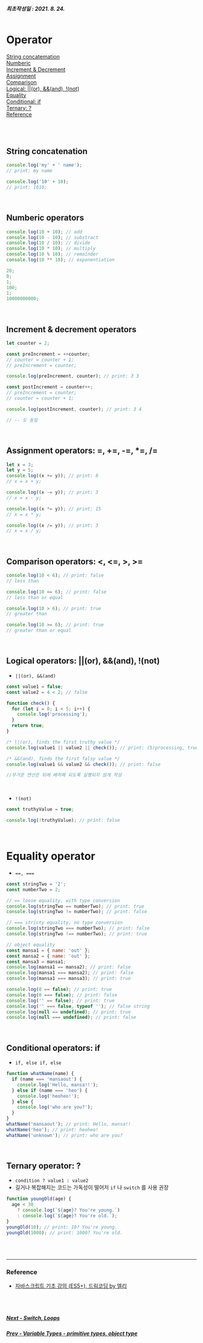 ##### 최초작성일 : 2021. 8. 24.<br><br>

# Operator

[String concatemation](#string-concatenation)  
[Numberic](#numberic-operators)  
[Increment & Decrement](#increment--decrement-operators)  
[Assignment](#assignment-operators-------)  
[Comparison](#comparison-operators)  
[Logical: ||(or), &&(and), !(not)](#logical-operators-or-and-not)  
[Equality](#equality-operator)  
[Conditional: if](#conditional-operators-if)  
[Ternary: ?](#ternary-operator-)  
[Reference](#reference)

<br><br>

## String concatenation

```js
console.log('my' + ' name');
// print: my name

console.log('10' + 10);
// print: 1010;
```

<br>

## Numberic operators

```js
console.log(10 + 10); // add
console.log(10 - 10); // substract
console.log(10 / 10); // divide
console.log(10 * 10); // multiply
console.log(10 % 10); // remainder
console.log(10 ** 10); // exponentiation

20;
0;
1;
100;
1;
10000000000;
```

<br>

## Increment & decrement operators

```js
let counter = 2;

const preIncrement = ++counter;
// counter = counter + 1;
// preIncrement = counter;

console.log(preIncrement, counter); // print: 3 3

const postIncrement = counter++;
// preIncrement = counter;
// counter = counter + 1;

console.log(postIncrement, counter); // print: 3 4

// -- 도 동일
```

<br>

## Assignment operators: =, +=, -=, \*=, /=

```js
let x = 3;
let y = 5;
console.log((x += y)); // print: 8
// x = x + y;

console.log((x -= y)); // print: 3
// x = x - y;

console.log((x *= y)); // print: 15
// x = x * y;

console.log((x /= y)); // print: 3
// x = x / y;
```

<br>

## Comparison operators: <, <=, >, >=

```js
console.log(10 < 6); // print: false
// less than

console.log(10 <= 6); // print: false
// less than or equal

console.log(10 > 6); // print: true
// greater than

console.log(10 >= 6); // print: true
// greater than or equal
```

<br>

## Logical operators: ||(or), &&(and), !(not)

- `||(or), &&(and)`

```js
const value1 = false;
const value2 = 4 < 2; // false

function check() {
  for (let i = 0; i < 5; i++) {
    console.log('processing');
  }
  return true;
}

/* ||(or), finds the first truthy value */
console.log(value1 || value2 || check()); // print: (5)processing, true

/* &&(and), finds the first falsy value */
console.log(value1 && value2 && check()); // print: false

//무거운 연산은 뒤에 배치해 되도록 실행되지 않게 작성
```

<br>

- `!(not)`

```js
const truthyValue = true;

console.log(!truthyValue); // print: false
```

<br>

# Equality operator

- `==, ===`

```js
const stringTwo = '2';
const numberTwo = 2;

// == loose equality, with type conversion
console.log(stringTwo == numberTwo); // print: true
console.log(stringTwo != numberTwo); // print: false

// === stricty equality, no type conversion
console.log(stringTwo === numberTwo); // print: false
console.log(stringTwo !== numberTwo); // print: true

// object equality
const mansa1 = { name: 'out' };
const mansa2 = { name: 'out' };
const mansa3 = mansa1;
console.log(mansa1 == mansa2); // print: false
console.log(mansa1 === mansa2); // print: false
console.log(mansa1 === mansa3); // print: true

console.log(0 == false); // print: true
console.log(0 === false); // print: false
console.log('' == false); // print: true
console.log('' === false, typeof ''); // false string
console.log(null == undefined); // print: true
console.log(null === undefined); // print: false
```

<br>

## Conditional operators: if

- `if, else if, else`

```js
function whatName(name) {
  if (name === 'mansaout') {
    console.log('Hello, mansa!!');
  } else if (name === 'heo') {
    console.log('heoheo!');
  } else {
    console.log('who are you?');
  }
}
whatName('mansaout'); // print: Hello, mansa!!
whatName('heo'); // print: heoheo!
whatName('unknown'); // print: who are you?
```

<br>

## Ternary operator: ?

- `condition ? value1 : value2`
- 길거나 복잡해지는 코드는 가독성이 떨어저 `if` 나 `switch` 를 사용 권장

```js
function youngOld(age) {
  age < 30
    ? console.log(`${age}? You're young.`)
    : console.log(`${age}? You're old.`);
}
youngOld(10); // print: 10? You're young.
youngOld(1000); // print: 1000? You're old.
```

<br><br>

---

### **Reference**

- [자바스크립트 기초 강의 (ES5+), 드림코딩 by 엘리](https://www.youtube.com/playlist?list=PLv2d7VI9OotTVOL4QmPfvJWPJvkmv6h-2)

<br><br>

##### [Next - Switch, Loops](/Javascript/basic_05_switch_loops.md)

##### [Prev - Variable Types - primitive types, object type](/Javascript/basic_03_variable_type.md)
